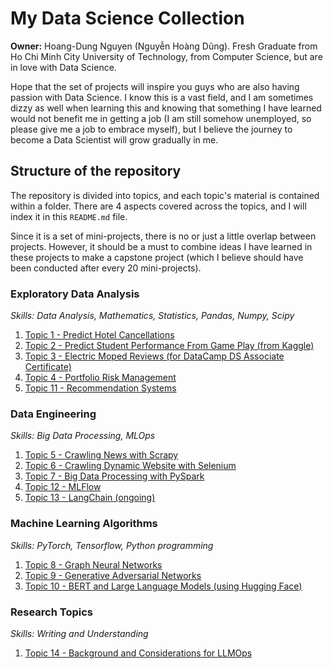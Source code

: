 # My Data Science Collection

**Owner:** Hoang-Dung Nguyen (Nguyễn Hoàng Dũng). Fresh Graduate from Ho Chi Minh City University of Technology, from Computer Science, but are in love with Data Science.

Hope that the set of projects will inspire you guys who are also having passion with Data Science. I know this is a vast field, and I am sometimes dizzy as well when learning this and knowing that something I have learned would not benefit me in getting a job (I am still somehow unemployed, so please give me a job to embrace myself), but I believe the journey to become a Data Scientist will grow gradually in me.

## Structure of the repository

The repository is divided into topics, and each topic's material is contained within a folder. There are 4 aspects covered across the topics, and I will index it in this `README.md` file.

Since it is a set of mini-projects, there is no or just a little overlap between projects. However, it should be a must to combine ideas I have learned in these projects to make a capstone project (which I believe should have been conducted after every 20 mini-projects).

### Exploratory Data Analysis

*Skills: Data Analysis, Mathematics, Statistics, Pandas, Numpy, Scipy*

1. [Topic 1 - Predict Hotel Cancellations](Topic%201%20-%20Predict%20Hotel%20Cancellations)
2. [Topic 2 - Predict Student Performance From Game Play (from Kaggle)](Topic%202%20-%20Predict%20Student%20Performance%20From%20Game%20Play)
3. [Topic 3 - Electric Moped Reviews (for DataCamp DS Associate Certificate)](Topic%203%20-%20Electric%20Moped%20Reviews)
4. [Topic 4 - Portfolio Risk Management](Topic%204%20-%20Portfolio%20Risk%20Management)
5. [Topic 11 - Recommendation Systems](Topic%2011%20-%20Recommendation%20Systems)

### Data Engineering

*Skills: Big Data Processing, MLOps*

1. [Topic 5 - Crawling News with Scrapy](Topic%205%20-%20Crawling%20News%20with%20Scrapy)
2. [Topic 6 - Crawling Dynamic Website with Selenium](Topic%206%20-%20Crawling%20Dynamic%20Website%20with%20Selenium)
3. [Topic 7 - Big Data Processing with PySpark](Topic%207%20-%20Big%20Data%20Processing%20with%20PySpark)
4. [Topic 12 - MLFlow](Topic%2012%20-%20MLFlow)
5. [Topic 13 - LangChain (ongoing)](Topic%2013%20-%20LangChain)

### Machine Learning Algorithms

*Skills: PyTorch, Tensorflow, Python programming*

1. [Topic 8 - Graph Neural Networks](Topic%208%20-%20Graph%20Neural%20Networks)
2. [Topic 9 - Generative Adversarial Networks](Topic%209%20-%20Generative%20Adversarial%20Networks)
3. [Topic 10 - BERT and Large Language Models (using Hugging Face)](Topic%2010%20-%20BERT%20and%20Large%20Language%20Models)

### Research Topics

*Skills: Writing and Understanding*

1. [Topic 14 - Background and Considerations for LLMOps](Topic%2014%20-%20LLMOps%20Discussion)
